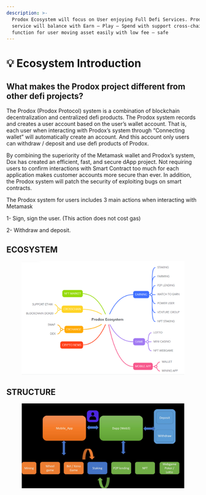 ```yaml
---
description: >-
  Prodox Ecosystem will focus on User enjoying Full Defi Services. Prodox
  service will balance with Earn – Play – Spend with support cross-chain
  function for user moving asset easily with low fee – safe
---
```


# 💡 Ecosystem Introduction

## What makes the Prodox project different from other defi projects?

The Prodox (Prodox Protocol) system is a combination of blockchain decentralization and centralized defi products. The Prodox system records and creates a user account based on the user’s wallet account. That is, each user when interacting with Prodox’s system through “Connecting wallet” will automatically create an account. And this account only users can withdraw / deposit and use defi products of Prodox.

By combining the superiority of the Metamask wallet and Prodox’s system, Dox has created an efficient, fast, and secure dApp project. Not requiring users to confirm interactions with Smart Contract too much for each application makes customer accounts more secure than ever. In addition, the Prodox system will patch the security of exploiting bugs on smart contracts.

The Prodox system for users includes 3 main actions when interacting with Metamask

1- Sign, sign the user. (This action does not cost gas)

2- Withdraw and deposit.

## ECOSYSTEM&#x20;

<figure><img src="../.gitbook/assets/image (12).png" alt=""><figcaption></figcaption></figure>

## STRUCTURE

<figure><img src="../.gitbook/assets/image (2).png" alt=""><figcaption></figcaption></figure>
